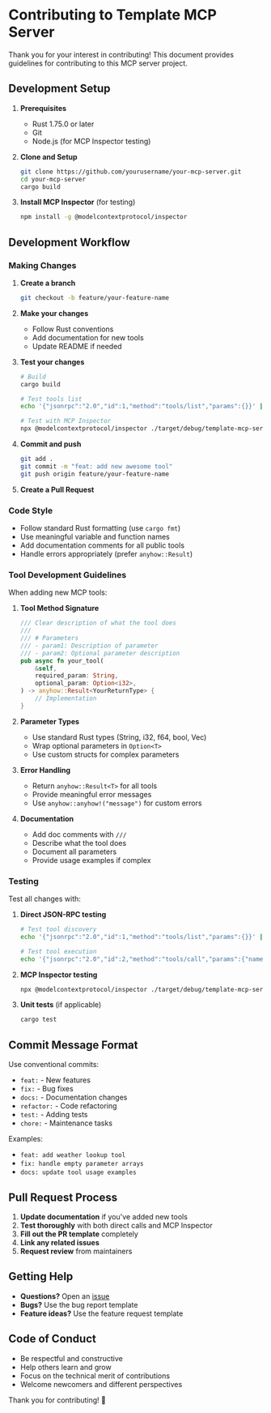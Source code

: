 # Contributing to Template MCP Server

Thank you for your interest in contributing! This document provides guidelines for contributing to this MCP server project.

## Development Setup

1. **Prerequisites**

   - Rust 1.75.0 or later
   - Git
   - Node.js (for MCP Inspector testing)

2. **Clone and Setup**

   ```bash
   git clone https://github.com/yourusername/your-mcp-server.git
   cd your-mcp-server
   cargo build
   ```

3. **Install MCP Inspector** (for testing)

   ```bash
   npm install -g @modelcontextprotocol/inspector
   ```

## Development Workflow

### Making Changes

1. **Create a branch**

   ```bash
   git checkout -b feature/your-feature-name
   ```

2. **Make your changes**

   - Follow Rust conventions
   - Add documentation for new tools
   - Update README if needed

3. **Test your changes**

   ```bash
   # Build
   cargo build

   # Test tools list
   echo '{"jsonrpc":"2.0","id":1,"method":"tools/list","params":{}}' | ./target/debug/template-mcp-server

   # Test with MCP Inspector
   npx @modelcontextprotocol/inspector ./target/debug/template-mcp-server
   ```

4. **Commit and push**

   ```bash
   git add .
   git commit -m "feat: add new awesome tool"
   git push origin feature/your-feature-name
   ```

5. **Create a Pull Request**

### Code Style

- Follow standard Rust formatting (use `cargo fmt`)
- Use meaningful variable and function names
- Add documentation comments for all public tools
- Handle errors appropriately (prefer `anyhow::Result`)

### Tool Development Guidelines

When adding new MCP tools:

1. **Tool Method Signature**

   ```rust
   /// Clear description of what the tool does
   ///
   /// # Parameters
   /// - param1: Description of parameter
   /// - param2: Optional parameter description
   pub async fn your_tool(
       &self,
       required_param: String,
       optional_param: Option<i32>,
   ) -> anyhow::Result<YourReturnType> {
       // Implementation
   }
   ```

2. **Parameter Types**

   - Use standard Rust types (String, i32, f64, bool, Vec<T>)
   - Wrap optional parameters in `Option<T>`
   - Use custom structs for complex parameters

3. **Error Handling**

   - Return `anyhow::Result<T>` for all tools
   - Provide meaningful error messages
   - Use `anyhow::anyhow!("message")` for custom errors

4. **Documentation**
   - Add doc comments with `///`
   - Describe what the tool does
   - Document all parameters
   - Provide usage examples if complex

### Testing

Test all changes with:

1. **Direct JSON-RPC testing**

   ```bash
   # Test tool discovery
   echo '{"jsonrpc":"2.0","id":1,"method":"tools/list","params":{}}' | ./target/debug/template-mcp-server

   # Test tool execution
   echo '{"jsonrpc":"2.0","id":2,"method":"tools/call","params":{"name":"your_tool","arguments":{"param":"value"}}}' | ./target/debug/template-mcp-server
   ```

2. **MCP Inspector testing**

   ```bash
   npx @modelcontextprotocol/inspector ./target/debug/template-mcp-server
   ```

3. **Unit tests** (if applicable)

   ```bash
   cargo test
   ```

## Commit Message Format

Use conventional commits:

- `feat:` - New features
- `fix:` - Bug fixes
- `docs:` - Documentation changes
- `refactor:` - Code refactoring
- `test:` - Adding tests
- `chore:` - Maintenance tasks

Examples:

- `feat: add weather lookup tool`
- `fix: handle empty parameter arrays`
- `docs: update tool usage examples`

## Pull Request Process

1. **Update documentation** if you've added new tools
2. **Test thoroughly** with both direct calls and MCP Inspector
3. **Fill out the PR template** completely
4. **Link any related issues**
5. **Request review** from maintainers

## Getting Help

- **Questions?** Open an [issue](https://github.com/yourusername/your-mcp-server/issues)
- **Bugs?** Use the bug report template
- **Feature ideas?** Use the feature request template

## Code of Conduct

- Be respectful and constructive
- Help others learn and grow
- Focus on the technical merit of contributions
- Welcome newcomers and different perspectives

Thank you for contributing! 🎉
